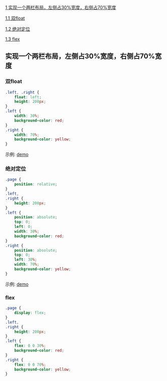 [1 实现一个两栏布局，左侧占30%宽度，右侧占70%宽度](#%e5%ae%9e%e7%8e%b0%e4%b8%80%e4%b8%aa%e4%b8%a4%e6%a0%8f%e5%b8%83%e5%b1%80%ef%bc%8c%e5%b7%a6%e4%be%a7%e5%8d%a030%25%e5%ae%bd%e5%ba%a6%ef%bc%8c%e5%8f%b3%e4%be%a7%e5%8d%a070%25%e5%ae%bd%e5%ba%a6)

  [1.1 双float](#%e5%8f%8cfloat)
  
  [1.2 绝对定位](#绝对定位)
  
  [1.3 flex](#flex)

## 实现一个两栏布局，左侧占30%宽度，右侧占70%宽度

### 双float

```css
.left, .right {
    float: left;
    height: 200px;
}
.left {
    width: 30%;
    background-color: red;
}
.right {
    width: 70%;
    background-color: yellow;
}
```

示例: [demo](11.html)

### 绝对定位

```css
.page {
    position: relative;
}
.left,
.right {
    height: 200px;
}
.left {
    position: absolute;
    top: 0;
    left: 0;
    width: 30%;
    background-color: red;
}
.right {
    position: absolute;
    top: 0;
    left: 30%;
    width: 70%;
    background-color: yellow;
}
```

示例: [demo](12.html)

### flex

```css
.page {
    display: flex;
}
.left,
.right {
    height: 200px;
}
.left {
    flex: 0 0 30%;
    background-color: red;
}
.right {
    flex: 0 0 70%;
    background-color: yellow;
}
```



